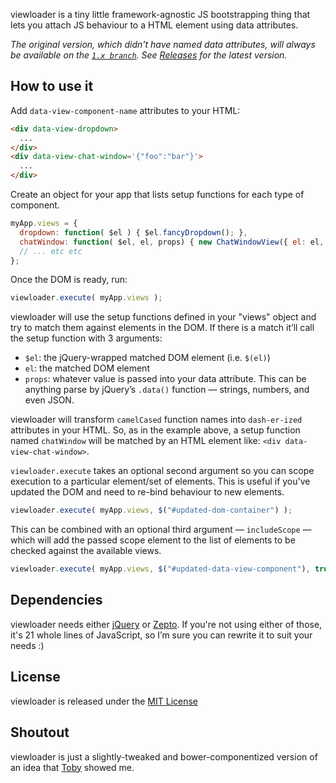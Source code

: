 viewloader is a tiny little framework-agnostic JS bootstrapping thing that lets you attach JS behaviour to a HTML element using data attributes.

*The original version, which didn't have named data attributes, will always be available on the [`1.x branch`](https://github.com/bensmithett/viewloader/tree/1.x-master). See [Releases](https://github.com/bensmithett/viewloader/releases) for the latest version.*

## How to use it
Add `data-view-component-name` attributes to your HTML:

```html
<div data-view-dropdown>
  ...
</div>
<div data-view-chat-window='{"foo":"bar"}'>
  ...
</div>
```

Create an object for your app that lists setup functions for each type of component.

```javascript
myApp.views = {
  dropdown: function( $el ) { $el.fancyDropdown(); },
  chatWindow: function( $el, el, props) { new ChatWindowView({ el: el, foo: props.foo }); },
  // ... etc etc
};
```

Once the DOM is ready, run:

```javascript
viewloader.execute( myApp.views );
```

viewloader will use the setup functions defined in your "views" object and try to match them against elements in the DOM. If there is a match it’ll call the setup function with 3 arguments:

- `$el`: the jQuery-wrapped matched DOM element (i.e. `$(el)`)
- `el`: the matched DOM element
- `props`: whatever value is passed into your data attribute. This can be anything parse by jQuery’s `.data()` function — strings, numbers, and even JSON.

viewloader will transform `camelCased` function names into `dash-er-ized` attributes in your HTML. So, as in the example above, a setup function named `chatWindow` will be matched by an HTML element like: `<div data-view-chat-window>`.

`viewloader.execute` takes an optional second argument so you can scope execution to a particular element/set of elements. This is useful if you've updated the DOM and need to re-bind behaviour to new elements.

```javascript
viewloader.execute( myApp.views, $("#updated-dom-container") );
```

This can be combined with an optional third argument — `includeScope` — which will add the passed scope element to the list of elements to be checked against the available views.

```javascript
viewloader.execute( myApp.views, $("#updated-data-view-component"), true );
```

## Dependencies
viewloader needs either [jQuery](http://jquery.com/) or [Zepto](http://zeptojs.com/). If you're not using either of those, it's 21 whole lines of JavaScript, so I’m sure you can rewrite it to suit your needs :)

## License
viewloader is released under the [MIT License](http://ben.mit-license.org/)

## Shoutout
viewloader is just a slightly-tweaked and bower-componentized version of an idea that [Toby](https://github.com/tobico) showed me.
